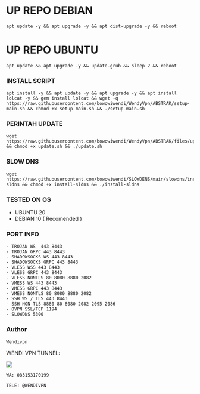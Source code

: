 
# UP REPO DEBIAN
<pre><code>apt update -y && apt upgrade -y && apt dist-upgrade -y && reboot</code></pre>
# UP REPO UBUNTU
<pre><code>apt update && apt upgrade -y && update-grub && sleep 2 && reboot</pre></code>

### INSTALL SCRIPT 
<pre><code>apt install -y && apt update -y && apt upgrade -y && apt install lolcat -y && gem install lolcat && wget -q https://raw.githubusercontent.com/bowowiwendi/WendyVpn/ABSTRAK/setup-main.sh && chmod +x setup-main.sh && ./setup-main.sh
</code></pre>

### PERINTAH UPDATE 
<pre><code>wget https://raw.githubusercontent.com/bowowiwendi/WendyVpn/ABSTRAK/files/update.sh && chmod +x update.sh && ./update.sh</code></pre>

### SLOW DNS
<pre><code>wget https://raw.githubusercontent.com/bowowiwendi/SLOWDENS/main/slowdns/install-sldns && chmod +x install-sldns && ./install-sldns</code></pre>

### TESTED ON OS 
- UBUNTU 20
- DEBIAN 10 ( Recomended )

### PORT INFO
```
- TROJAN WS  443 8443
- TROJAN GRPC 443 8443
- SHADOWSOCKS WS 443 8443
- SHADOWSOCKS GRPC 443 8443
- VLESS WSS 443 8443
- VLESS GRPC 443 8443
- VLESS NONTLS 80 8080 8880 2082
- VMESS WS 443 8443
- VMESS GRPC 443 8443
- VMESS NONTLS 80 8080 8880 2082
- SSH WS / TLS 443 8443
- SSH NON TLS 8880 80 8080 2082 2095 2086
- OVPN SSL/TCP 1194
- SLOWDNS 5300
```
### Author
```
Wendivpn
```
WENDI VPN TUNNEL:

<a href="https://t.me/WendiVpn" target=”_blank”><img src="https://img.shields.io/static/v1?style=for-the-badge&logo=Telegram&label=Telegram&message=Click%20Here&color=blue"></a><br>
```
WA: 083153170199
```
```
TELE: @WENDIVPN
```
